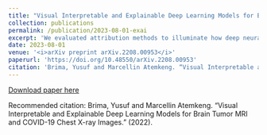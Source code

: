 ```yaml
---
title: "Visual Interpretable and Explainable Deep Learning Models for Brain Tumor MRI and COVID-19 Chest X-ray Images"
collection: publications
permalink: /publication/2023-08-01-exai
excerpt: 'We evaluated attribution methods to illuminate how deep neural networks analyze medical images, using adaptive path-based gradient integration to attribute predictions from brain tumor MRI and COVID-19 chest X-ray datasets, highlighting possible biomarkers, exposing model biases, and offering insights into the links between input and prediction, demonstrating the method's ability to elucidate model reasoning and improve deep learning transparency for domain experts by revealing the rationale behind predictions.'
date: 2023-08-01
venue: '<i>arXiv preprint arXiv.2208.00953</i>'
paperurl: 'https://doi.org/10.48550/arXiv.2208.00953'
citation: 'Brima, Yusuf and Marcellin Atemkeng. “Visual Interpretable and Explainable Deep Learning Models for Brain Tumor MRI and COVID-19 Chest X-ray Images.” (2022).'
---
```


[Download paper here](https://doi.org/10.48550/arXiv.2208.00953)

Recommended citation: Brima, Yusuf and Marcellin Atemkeng. “Visual Interpretable and Explainable Deep Learning Models for Brain Tumor MRI and COVID-19 Chest X-ray Images.” (2022).